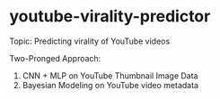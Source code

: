 # youtube-virality-predictor

Topic: Predicting virality of YouTube videos

Two-Pronged Approach:
1) CNN + MLP on YouTube Thumbnail Image Data
2) Bayesian Modeling on YouTube video metadata

